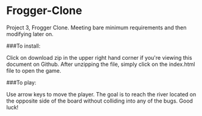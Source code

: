 # Frogger-Clone
Project 3, Frogger Clone. Meeting bare minimum requirements and then modifying later on.

###To install:

Click on download zip in the upper right hand corner if you're viewing this document on Github. After unzipping the file, simply click on the index.html file to open the game.

###To play: 

Use arrow keys to move the player. The goal is to reach the river located on the opposite side of the board without colliding into any of the bugs. Good luck!
